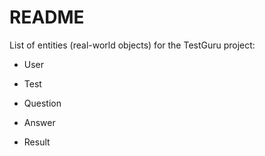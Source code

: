 # README

List of entities (real-world objects) for the TestGuru project:

* User

* Test

* Question

* Answer

* Result
